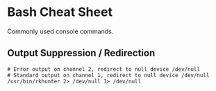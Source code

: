 # Bash Cheat Sheet
Commonly used console commands.

## Output Suppression / Redirection
```
# Error output on channel 2, redirect to null device /dev/null
# Standard output on channel 1, redirect to null device /dev/null
/usr/bin/rkhunter 2> /dev/null 1> /dev/null
```

